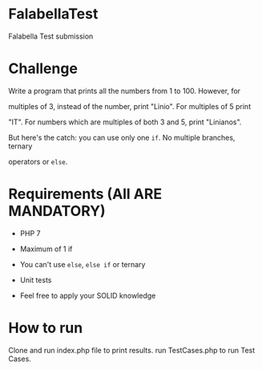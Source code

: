 # FalabellaTest
Falabella Test submission
# Challenge

 Write a program that prints all the numbers from 1 to 100. However, for

multiples of 3, instead of the number, print "Linio". For multiples of 5 print

"IT". For numbers which are multiples of both 3 and 5, print "Linianos".

 

But here's the catch: you can use only one `if`. No multiple branches, ternary

operators or `else`.

 # Requirements (All ARE MANDATORY)

* PHP 7

* Maximum of 1 if

* You can't use `else`, `else if` or ternary

* Unit tests

* Feel free to apply your SOLID knowledge


# How to run
Clone and run index.php file to print results.
run TestCases.php to run Test Cases.
